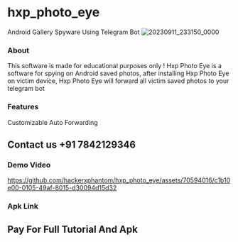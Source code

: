 # hxp_photo_eye
Android Gallery Spyware Using Telegram Bot
![20230911_233150_0000](https://github.com/hackerxphantom/hxp_photo_eye/assets/70594016/4a1d06c0-a113-4680-993c-c50d37972d4b)

### About
This software is made for educational purposes only !
Hxp Photo Eye is a software for spying on Android saved photos, after installing Hxp Photo Eye on victim device, Hxp Photo Eye will forward all victim saved photos to your telegram bot

### Features
Customizable
Auto Forwarding

## Contact us +91 7842129346

### Demo Video 




https://github.com/hackerxphantom/hxp_photo_eye/assets/70594016/c1b10e00-0105-49af-8015-d30094d15d32



### Apk Link
## Pay For Full Tutorial And Apk 
